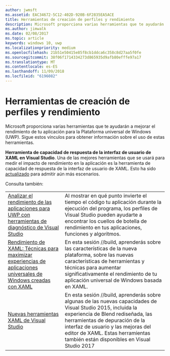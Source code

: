 ```yaml
---
author: jwmsft
ms.assetid: EAC34672-5C12-402D-920B-6F2835EA5ACE
title: Herramientas de creación de perfiles y rendimiento
description: Microsoft proporciona varias herramientas que te ayudarán a mejorar el rendimiento de tu aplicación para la Plataforma universal de Windows (UWP).
ms.author: jimwalk
ms.date: 02/08/2017
ms.topic: article
keywords: windows 10, uwp
ms.localizationpriority: medium
ms.openlocfilehash: 21b51e50415e85f8cb1ddca6c358c8d27aa5f0fe
ms.sourcegitcommit: 38f06f1714334273d865935d9afb80efffe97a17
ms.translationtype: MT
ms.contentlocale: es-ES
ms.lasthandoff: 11/09/2018
ms.locfileid: "6196082"
---
```

# <a name="tools-for-profiling-and-performance"></a>Herramientas de creación de perfiles y rendimiento


Microsoft proporciona varias herramientas que te ayudarán a mejorar el rendimiento de tu aplicación para la Plataforma universal de Windows (UWP). Sigue estos vínculos para obtener información sobre el uso de estas herramientas.

**Herramienta de capacidad de respuesta de la interfaz de usuario de XAML en Visual Studio**. Una de las mejores herramientas que se usará para medir el impacto de rendimiento en la aplicación es la herramienta de capacidad de respuesta de la interfaz de usuario de XAML. Esto ha sido [actualizado](http://blogs.msdn.com/b/wpf/archive/2015/01/14/new-ui-performance-analysis-tool-for-wpf-applications.aspx) para admitir aún más escenarios.

Consulta también:

|           |             |
|-----------|-------------|
| [Analizar el rendimiento de las aplicaciones para UWP con herramientas de diagnóstico de Visual Studio](https://msdn.microsoft.com/library/windows/apps/xaml/hh696636.aspx) | Al mostrar en qué punto invierte el tiempo el código tu aplicación durante la ejecución del programa, los perfiles de Visual Studio pueden ayudarte a encontrar los cuellos de botella de rendimiento en tus aplicaciones, funciones y algoritmos. |
| [Rendimiento de XAML: Técnicas para maximizar experiencias de aplicaciones universales de Windows creadas con XAML](https://channel9.msdn.com/Events/Build/2015/3-698) | En esta sesión //build, aprenderás sobre las características de la nueva plataforma, sobre las nuevas características de herramientas y técnicas para aumentar significativamente el rendimiento de tu aplicación universal de Windows basada en XAML. |
| [Nuevas herramientas XAML de Visual Studio](https://channel9.msdn.com/Events/Build/2015/2-697) | En esta sesión //build, aprenderás sobre algunas de las nuevas capacidades de Visual Studio 2015, incluida la experiencia de Blend rediseñada, las herramientas de depuración de la interfaz de usuario y las mejoras del editor de XAML. Estas herramientas también están disponibles en Visual Studio 2017 |
